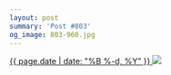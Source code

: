 ```yaml
---
layout: post
summary: 'Post #803'
og_image: 803-960.jpg
---
```


<p>
 <time>
  <a href="/803">
   {{ page.date | date: "%B %-d, %Y" }}
  </a>
 </time>
 <a href="/803">
  <img sizes="(min-width: 700px) 50vw, calc(100vw - 2rem)" src="{{ site.assets_url }}/803-480.jpg" srcset="{{ site.assets_url }}/803-240.jpg 240w, {{ site.assets_url }}/803-480.jpg 480w, {{ site.assets_url }}/803-720.jpg 720w, {{ site.assets_url }}/803-960.jpg 960w"/>
 </a>
</p>
